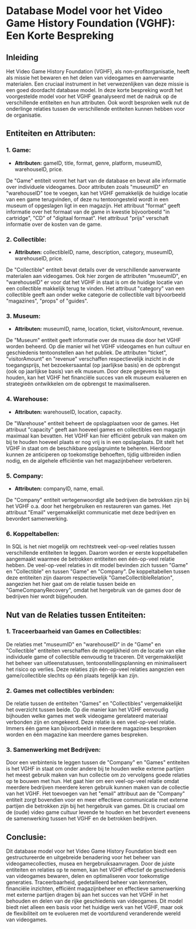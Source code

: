 # Database Model voor het Video Game History Foundation (VGHF): Een Korte Bespreking

## Inleiding

Het Video Game History Foundation (VGHF), als non-profitorganisatie, heeft als missie het bewaren en het delen van videogames en aanverwante materialen. Een cruciaal instrument in het verwezenlijken van deze missie is een goed doordacht database model. In deze korte bespreking wordt het voorgestelde model voor het VGHF geanalyseerd met de nadruk op de verschillende entiteiten en hun attributen. Ook wordt besproken welk nut de onderlinge relaties tussen de verschillende entiteiten kunnen hebben voor de organisatie.

## Entiteiten en Attributen:

### 1. Game:
- **Attributen:** gameID, title, format, genre, platform, museumID, warehouseID, price.

De "Game" entiteit vormt het hart van de database en bevat alle informatie over individuele videogames. Door attributen zoals "museumID" en "warehouseID" toe te voegen, kan het VGHF gemakkelijk de huidige locatie van een game terugvinden, of deze nu tentoongesteld wordt in een museum of opgeslagen ligt in een magazijn. Het attribuut "format" geeft informatie over het formaat van de game in kwestie bijvoorbeeld "in cartridge", "CD" of "digitaal formaat". Het attribuut "prijs" verschaft informatie over de kosten van de game.

### 2. Collectible:
- **Attributen:** collectibleID, name, description, category, museumID, warehouseID, price.

De "Collectible" entiteit bevat details over de verschillende aanverwante materialen aan videogames. Ook hier zorgen de attributen "museumID", en "warehouseID" er voor dat het VGHF in staat is om de huidige locatie van een collectible makkelijk terug te vinden. Het attribuut "category" van een collectible geeft aan onder welke categorie de collectible valt bijvoorbeeld "magazines", "props" of "guides".

### 3. Museum:
- **Attributen:** museumID, name, location, ticket, visitorAmount, revenue.

De "Museum" entiteit geeft informatie over de musea die door het VGHF worden beheerd. Op die manier wil het VGHF videogames en hun cultuur en geschiedenis tentoonstellen aan het publiek. De attributen "ticket", "visitorAmount" en "revenue" verschaffen respectievelijk inzicht in de toegangsprijs, het bezoekersaantal (op jaarlijkse basis) en de opbrengst (ook op jaarlijkse basis) van elk museum. Door deze gegevens bij te houden, kan het VGHF het financiële succes van elk museum evalueren en strategieën ontwikkelen om de opbrengst te maximaliseren.

### 4. Warehouse:
- **Attributen:** warehouseID, location, capacity.

De "Warehouse" entiteit beheert de opslagplaatsen voor de games. Het attribuut "capacity" geeft aan hoeveel games en collectibles een magazijn maximaal kan bevatten. Het VGHF kan hier efficiënt gebruik van maken om bij te houden hoeveel plaats er nog vrij is in een opslagplaats. Dit stelt het VGHF in staat om de beschikbare opslagruimte te beheren. Hierdoor kunnen ze anticiperen op toekomstige behoeften, tijdig uitbreiden indien nodig, en de algehele efficiëntie van het magazijnbeheer verbeteren.

### 5. Company:
- **Attributen:** companyID, name, email.

De "Company" entiteit vertegenwoordigt alle bedrijven die betrokken zijn bij het VGHF o.a. door het hergebruiken en restaureren van games. Het attribuut "Email" vergemakkelijkt communicatie met deze bedrijven en bevordert samenwerking.

### 6. Koppeltabellen:
In SQL is het niet mogelijk om rechtstreek veel-op-veel relaties tussen verschillende entiteiten te leggen. Daarom worden er eerste koppeltabellen aangemaakt waarmee de betrokken entiteiten een één-op-veel relatie hebben. De veel-op-veel relaties in dit model bevinden zich tussen "Game" en "Collectible" en tussen "Game" en "Company". De koppeltabellen tussen deze entiteiten zijn daarom respectievelijk "GameCollectibleRelation", aangezien het hier gaat om de relatie tussen beide en "GameCompanyRecovery", omdat het hergebruik van de games door de bedrijven hier wordt bijgehouden.  


## Nut van de Relaties tussen Entiteiten:

### 1. Traceerbaarheid van Games en Collectibles:
De relaties met "museumID" en "warehouseID" in de "Game" en "Collectible" entiteiten verschaffen de mogelijkheid om de locatie van elke individuele game of collectible eenvoudig te traceren. Dit vergemakkelijkt het beheer van uitleenstatussen, tentoonstellingsplanning en minimaliseert het risico op verlies. Deze relaties zijn één-op-veel relaties aangezien een game/collectible slechts op één plaats tegelijk kan zijn. 

### 2. Games met collectibles verbinden:
De relatie tussen de entiteiten "Games" en "Collectibles" vergemakkelijkt het overzicht tussen beide. Op die manier kan het VGHF eenvoudig bijhouden welke games met welk videogame gerelateerd materiaal verbonden zijn en omgekeerd. Deze relatie is een veel-op-veel relatie. Immers één game kan bijvoorbeeld in meerdere magazines besproken worden en één magazine kan meerdere games bespreken.

### 3. Samenwerking met Bedrijven:
Door een verbintenis te leggen tussen de "Company" en "Games" entiteiten is het VGHF in staat om onder andere bij te houden welke externe partijen het meest gebruik maken van hun collectie om zo vervolgens goede relaties op te bouwen met hun. Het gaat hier om een veel-op-veel relatie omdat meerdere bedrijven meerdere keren gebruik kunnen maken van de collectie van het VGHF. Het toevoegen van het "email" attribuut aan de "Company" entiteit zorgt bovendien voor en meer effectieve communicatie met externe partijen die betrokken zijn bij het hergebruik van games. Dit is cruciaal om de (oude) video game cultuur levende te houden en het bevordert eveneens de samenwerking tussen het VGHF en de betrokken bedrijven.

## Conclusie:

Dit database model voor het Video Game History Foundation biedt een gestructureerde en uitgebreide benadering voor het beheer van videogamecollecties, musea en hergebruiksaanvragen. Door de juiste entiteiten en relaties op te nemen, kan het VGHF effectief de geschiedenis van videogames bewaren, delen en optimaliseren voor toekomstige generaties. Traceerbaarheid, gedetailleerd beheer van kenmerken, financiële inzichten, efficiënt magazijnbeheer en effectieve samenwerking met externe partijen dragen bij aan het succes van het VGHF in het behouden en delen van de rijke geschiedenis van videogames. Dit model biedt niet alleen een basis voor het huidige werk van het VGHF, maar ook de flexibiliteit om te evolueren met de voortdurend veranderende wereld van videogames.
